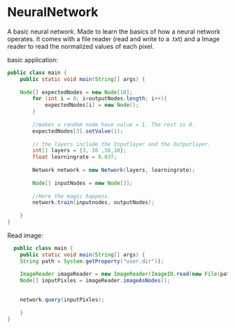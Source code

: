 # NeuralNetwork
A basic neural network. Made to learn the basics of how a neural network operates. It comes with a file reader (read and write to a .txt) and a Image reader to read the normalized values of each pixel. 

basic application: 
```java
public class main {
    public static void main(String[] args) {
    
    Node[] expectedNodes = new Node[10];
        for (int i = 0; i<outputNodes.length; i++){
            expectedNodes[i] = new Node();
        }
        
        //makes a random node have value = 1. The rest is 0.
        expectedNodes[3].setValue(1);
        
        // the layers include the Inputlayer and the Outputlayer.
        int[] layers = {3, 16 ,16,10};
        float learningrate = 0.03f;
        
        Network network = new Network(layers, learningrate);
        
        Node[] inputNodes = new Node[3];
        
        //Here the magic happens. 
        network.train(inputnodes, outputNodes);
        
    }
}
```
Read image: 
```java
  public class main {
    public static void main(String[] args) {
    String path = System.getProperty("user.dir"));
    
    ImageReader imageReader = new ImageReader(ImageIO.read(new File(path+"LOCATION OF IMAGE")));
    Node[] inputPixles = imageReader.imageAsNodes();
    

    network.query(inputPixles);
    
    }
}
```
